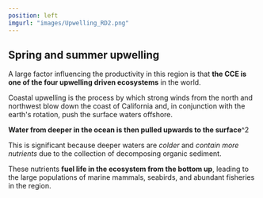 ```yaml
---
position: left
imgurl: "images/Upwelling_RD2.png"
---
```


## Spring and summer upwelling

A large factor influencing the productivity in this region is that **the CCE is one of the four upwelling driven ecosystems** in the world. 

Coastal upwelling is the process by which strong winds from the north and northwest blow down the coast of California and, in conjunction with the earth's rotation, push the surface waters offshore. 

**Water from deeper in the ocean is then pulled upwards to the surface**^2


This is significant because deeper waters are *colder* and *contain more nutrients* due to the collection of decomposing organic sediment. 

These nutrients **fuel life in the ecosystem from the bottom up**, leading to the large populations of marine mammals, seabirds, and abundant fisheries in the region.
